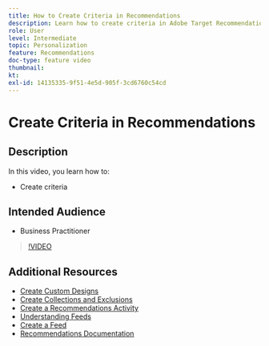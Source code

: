 ```yaml
---
title: How to Create Criteria in Recommendations
description: Learn how to create criteria in Adobe Target Recommendations
role: User
level: Intermediate
topic: Personalization
feature: Recommendations
doc-type: feature video
thumbnail:
kt:
exl-id: 14135335-9f51-4e5d-905f-3cd6760c54cd
---
```

# Create Criteria in Recommendations

## Description

In this video, you learn how to:

* Create criteria

## Intended Audience

* Business Practitioner

>[!VIDEO](https://video.tv.adobe.com/v/27694?quality=12)

## Additional Resources

* [Create Custom Designs](create-custom-designs.md)
* [Create Collections and Exclusions](create-collections-and-exclusions.md)
* [Create a Recommendations Activity](create-a-recommendations-activity.md)
* [Understanding Feeds](understanding-feeds.md)
* [Create a Feed](create-a-feed.md)
* [Recommendations Documentation](https://experienceleague.adobe.com/docs/target/using/recommendations/recommendations.html?lang=en)
